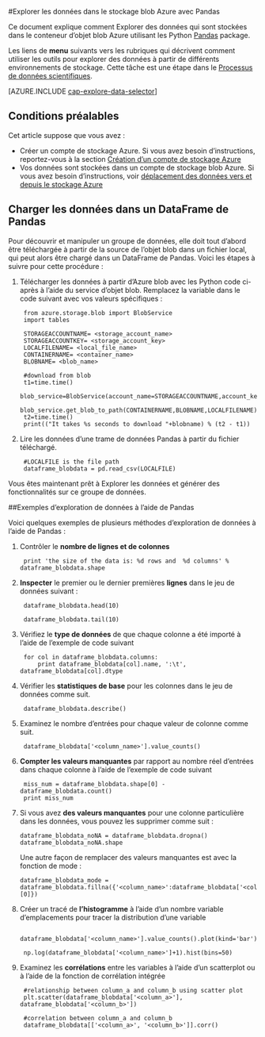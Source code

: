 <properties 
    pageTitle="Explorer les données dans le stockage blob Azure avec Pandas | Microsoft Azure" 
    description="Comment Explorer des données qui sont stockées dans le conteneur de blob Azure à l’aide de Pandas." 
    services="machine-learning,storage" 
    documentationCenter="" 
    authors="bradsev" 
    manager="jhubbard" 
    editor="cgronlun" />

<tags 
    ms.service="machine-learning" 
    ms.workload="data-services" 
    ms.tgt_pltfrm="na" 
    ms.devlang="na" 
    ms.topic="article" 
    ms.date="09/13/2016" 
    ms.author="bradsev" /> 

#<a name="explore-data-in-azure-blob-storage-with-pandas"></a>Explorer les données dans le stockage blob Azure avec Pandas

Ce document explique comment Explorer des données qui sont stockées dans le conteneur d’objet blob Azure utilisant les Python [Pandas](http://pandas.pydata.org/) package.

Les liens de **menu** suivants vers les rubriques qui décrivent comment utiliser les outils pour explorer des données à partir de différents environnements de stockage. Cette tâche est une étape dans le [Processus de données scientifiques]().

[AZURE.INCLUDE [cap-explore-data-selector](../../includes/cap-explore-data-selector.md)]


## <a name="prerequisites"></a>Conditions préalables
Cet article suppose que vous avez :

* Créer un compte de stockage Azure. Si vous avez besoin d’instructions, reportez-vous à la section [Création d’un compte de stockage Azure](../storage/storage-create-storage-account.md#create-a-storage-account)
* Vos données sont stockées dans un compte de stockage blob Azure. Si vous avez besoin d’instructions, voir [déplacement des données vers et depuis le stockage Azure](../storage/storage-moving-data.md)

## <a name="load-the-data-into-a-pandas-dataframe"></a>Charger les données dans un DataFrame de Pandas
Pour découvrir et manipuler un groupe de données, elle doit tout d’abord être téléchargée à partir de la source de l’objet blob dans un fichier local, qui peut alors être chargé dans un DataFrame de Pandas. Voici les étapes à suivre pour cette procédure :

1. Télécharger les données à partir d’Azure blob avec les Python code ci-après à l’aide du service d’objet blob. Remplacez la variable dans le code suivant avec vos valeurs spécifiques : 

        from azure.storage.blob import BlobService
        import tables
        
        STORAGEACCOUNTNAME= <storage_account_name>
        STORAGEACCOUNTKEY= <storage_account_key>
        LOCALFILENAME= <local_file_name>        
        CONTAINERNAME= <container_name>
        BLOBNAME= <blob_name>

        #download from blob
        t1=time.time()
        blob_service=BlobService(account_name=STORAGEACCOUNTNAME,account_key=STORAGEACCOUNTKEY)
        blob_service.get_blob_to_path(CONTAINERNAME,BLOBNAME,LOCALFILENAME)
        t2=time.time()
        print(("It takes %s seconds to download "+blobname) % (t2 - t1))


2. Lire les données d’une trame de données Pandas à partir du fichier téléchargé.

        #LOCALFILE is the file path 
        dataframe_blobdata = pd.read_csv(LOCALFILE)

Vous êtes maintenant prêt à Explorer les données et générer des fonctionnalités sur ce groupe de données.

##<a name="blob-dataexploration"></a>Exemples d’exploration de données à l’aide de Pandas

Voici quelques exemples de plusieurs méthodes d’exploration de données à l’aide de Pandas :

1. Contrôler le **nombre de lignes et de colonnes** 

        print 'the size of the data is: %d rows and  %d columns' % dataframe_blobdata.shape

2. **Inspecter** le premier ou le dernier premières **lignes** dans le jeu de données suivant :

        dataframe_blobdata.head(10)
        
        dataframe_blobdata.tail(10)

3. Vérifiez le **type de données** de que chaque colonne a été importé à l’aide de l’exemple de code suivant
    
        for col in dataframe_blobdata.columns:
            print dataframe_blobdata[col].name, ':\t', dataframe_blobdata[col].dtype

4. Vérifier les **statistiques de base** pour les colonnes dans le jeu de données comme suit.
 
        dataframe_blobdata.describe()
    
5. Examinez le nombre d’entrées pour chaque valeur de colonne comme suit.

        dataframe_blobdata['<column_name>'].value_counts()

6. **Compter les valeurs manquantes** par rapport au nombre réel d’entrées dans chaque colonne à l’aide de l’exemple de code suivant

        miss_num = dataframe_blobdata.shape[0] - dataframe_blobdata.count()
        print miss_num
     
7.  Si vous avez **des valeurs manquantes** pour une colonne particulière dans les données, vous pouvez les supprimer comme suit :

        dataframe_blobdata_noNA = dataframe_blobdata.dropna()
        dataframe_blobdata_noNA.shape

    Une autre façon de remplacer des valeurs manquantes est avec la fonction de mode :
    
        dataframe_blobdata_mode = dataframe_blobdata.fillna({'<column_name>':dataframe_blobdata['<column_name>'].mode()[0]})        

8. Créer un tracé de **l’histogramme** à l’aide d’un nombre variable d’emplacements pour tracer la distribution d’une variable 
    
        dataframe_blobdata['<column_name>'].value_counts().plot(kind='bar')
        
        np.log(dataframe_blobdata['<column_name>']+1).hist(bins=50)
    
9. Examinez les **corrélations** entre les variables à l’aide d’un scatterplot ou à l’aide de la fonction de corrélation intégrée

        #relationship between column_a and column_b using scatter plot
        plt.scatter(dataframe_blobdata['<column_a>'], dataframe_blobdata['<column_b>'])
        
        #correlation between column_a and column_b
        dataframe_blobdata[['<column_a>', '<column_b>']].corr()

